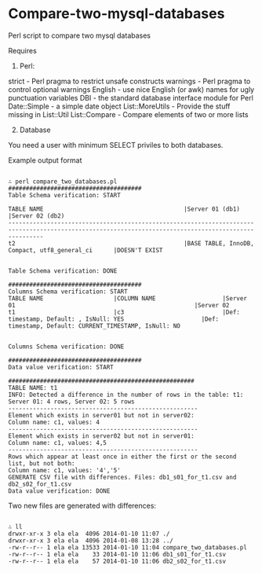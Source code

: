 Compare-two-mysql-databases
===========================

Perl script to compare two mysql databases

Requires

1. Perl:

strict - Perl pragma to restrict unsafe constructs
warnings - Perl pragma to control optional warnings
English - use nice English (or awk) names for ugly punctuation variables
DBI - the standard database interface module for Perl
Date::Simple - a simple date object
List::MoreUtils - Provide the stuff missing in List::Util
List::Compare - Compare elements of two or more lists

2. Database

You need a user with minimum SELECT priviles to both databases.



Example output format

```

∴ perl compare_two_databases.pl
######################################
Table Schema verification: START

TABLE NAME                                        |Server 01 (db1)                                   |Server 02 (db2)                                   
------------------------------------------------------------------------------------------------------------------------------------------------------
t2                                                |BASE TABLE, InnoDB, Compact, utf8_general_ci      |DOESN'T EXIST                                     


Table Schema verification: DONE

######################################
Columns Schema verification: START
TABLE NAME                    |COLUMN NAME                   |Server 01                                                   |Server 02                                                   
t1                            |c3                            |Def: timestamp, Default: , IsNull: YES                      |Def: timestamp, Default: CURRENT_TIMESTAMP, IsNull: NO      


Columns Schema verification: DONE

######################################
Data value verification: START

#####################################################
TABLE NAME: t1 
INFO: Detected a difference in the number of rows in the table: t1: Server 01: 4 rows, Server 02: 5 rows
------------------------------------------------------
Element which exists in server01 but not in server02: 
Column name: c1, values: 4
------------------------------------------------------
Element which exists in server02 but not in server01: 
Column name: c1, values: 4,5
------------------------------------------------------
Rows which appear at least once in either the first or the second list, but not both: 
Column name: c1, values: '4','5'
GENERATE CSV file with differences. Files: db1_s01_for_t1.csv and db2_s02_for_t1.csv
Data value verification: DONE

```

Two new files are generated with differences:

```

∴ ll
drwxr-xr-x 3 ela ela  4096 2014-01-10 11:07 ./
drwxr-xr-x 3 ela ela  4096 2014-01-08 13:28 ../
-rw-r--r-- 1 ela ela 13533 2014-01-10 11:04 compare_two_databases.pl
-rw-r--r-- 1 ela ela    33 2014-01-10 11:06 db1_s01_for_t1.csv
-rw-r--r-- 1 ela ela    57 2014-01-10 11:06 db2_s02_for_t1.csv

```


